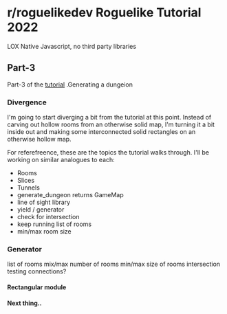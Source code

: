 # r/roguelikedev Roguelike Tutorial 2022
LOX
Native Javascript, no third party libraries

##  Part-3
Part-3 of the [tutorial](https://rogueliketutorials.com/tutorials/tcod/v2/part-3/) .Generating a dungeion

### Divergence
I'm going to start diverging a bit from the tutorial at this point.  Instead of carving out hollow rooms from an otherwise solid map, I'm turning it a bit inside out and making some interconnected solid rectangles on an otherwise hollow map.  

For referefreence, these are the topics the tutorial walks through.  I'll be working on similar analogues to each:
 
- Rooms
- Slices
- Tunnels
- generate_dungeon returns GameMap
- line of sight library
- yield / generator
- check for intersection
- keep running list of rooms
- min/max room size


### Generator
list of rooms
mix/max number of rooms
min/max size of rooms
intersection testing
connections?  

#### Rectangular module

#### Next thing..